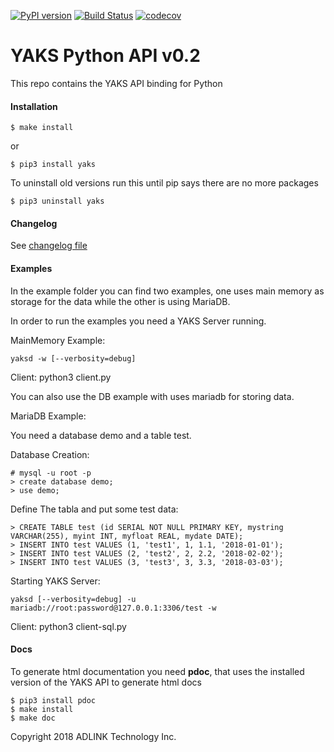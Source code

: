 [![PyPI version](https://badge.fury.io/py/yaks.svg)](https://badge.fury.io/py/yaks)
[![Build Status](https://travis-ci.com/atolab/yaks-python.svg?token=LBmcudV28U4KHP4F42om&branch=master)](https://travis-ci.com/atolab/yaks-python)
[![codecov](https://codecov.io/gh/atolab/yaks-python/branch/master/graph/badge.svg)](https://codecov.io/gh/atolab/yaks-python)

# YAKS Python API v0.2

This repo contains the YAKS API binding for Python


#### Installation

    $ make install

or

    $ pip3 install yaks

To uninstall old versions run this until pip says there are no more packages

    $ pip3 uninstall yaks

#### Changelog

See [changelog file](CHANGELOG.md)

#### Examples

In the example folder you can find two examples, one uses main memory as storage for the data
while the other is using MariaDB.

In order to run the examples you need a YAKS Server running.

MainMemory Example:

    yaksd -w [--verbosity=debug]

Client:
    python3 client.py <yaks-ip>


You can also use the DB example with uses mariadb for storing data.

MariaDB Example:

You need a database demo and a table test.

Database Creation:

    # mysql -u root -p
    > create database demo;
    > use demo;

Define The tabla and put some test data:

    > CREATE TABLE test (id SERIAL NOT NULL PRIMARY KEY, mystring VARCHAR(255), myint INT, myfloat REAL, mydate DATE);
    > INSERT INTO test VALUES (1, 'test1', 1, 1.1, '2018-01-01');
    > INSERT INTO test VALUES (2, 'test2', 2, 2.2, '2018-02-02');
    > INSERT INTO test VALUES (3, 'test3', 3, 3.3, '2018-03-03');

Starting YAKS Server:

    yaksd [--verbosity=debug] -u mariadb://root:password@127.0.0.1:3306/test -w

Client:
    python3 client-sql.py <yasks-ip>


#### Docs

To generate html documentation you need **pdoc**, that uses the installed
version of the YAKS API to generate html docs

    $ pip3 install pdoc
    $ make install
    $ make doc




Copyright 2018 ADLINK Technology Inc.